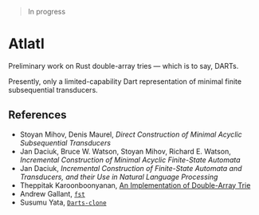 > In progress

# Atlatl

Preliminary work on Rust double-array tries — which is to say, DARTs.

Presently, only a limited-capability Dart representation of minimal finite subsequential transducers.


## References

- Stoyan Mihov, Denis Maurel, *Direct Construction of Minimal Acyclic Subsequential Transducers*
- Jan Daciuk, Bruce W. Watson, Stoyan Mihov, Richard E. Watson, *Incremental Construction of Minimal Acyclic Finite-State Automata*
- Jan Daciuk, *Incremental Construction of Finite-State Automata and Transducers, and their Use in Natural Language Processing*
- Theppitak Karoonboonyanan, [An Implementation of Double-Array Trie](https://linux.thai.net/~thep/datrie/datrie.html#References)
- Andrew Gallant, [`fst`](https://github.com/BurntSushi/fst)
- Susumu Yata, [`Darts-clone`](https://github.com/s-yata/darts-clone)
